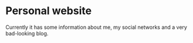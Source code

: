 # Personal website

Currently it has some information about me, my social networks and a very bad-looking blog.
